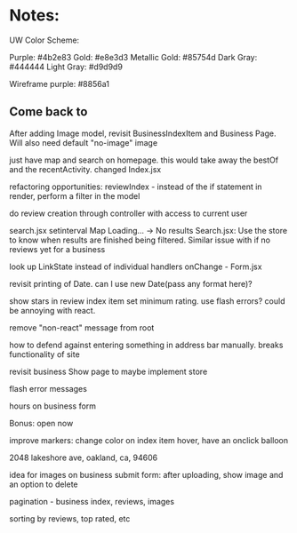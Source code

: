 # Notes:

UW Color Scheme:

Purple: #4b2e83
Gold: #e8e3d3
Metallic Gold: #85754d
Dark Gray: #444444
Light Gray: #d9d9d9

Wireframe purple: #8856a1

## Come back to

After adding Image model, revisit BusinessIndexItem and Business Page. Will also need default "no-image" image

just have map and search on homepage. this would take away the bestOf and the recentActivity. changed Index.jsx

refactoring opportunities: reviewIndex - instead of the if statement in render, perform a filter in the model

do review creation through controller with access to current user

search.jsx setinterval
Map Loading... -> No results Search.jsx: Use the store to know when results are finished being filtered. Similar issue with if no reviews yet for a business

look up LinkState instead of individual handlers onChange - Form.jsx

revisit printing of Date. can I use new Date(pass any format here)?

show stars in review index item
set minimum rating. use flash errors? could be annoying with react.

remove "non-react" message from root

how to defend against entering something in address bar manually. breaks functionality of site

revisit business Show page to maybe implement store

flash error messages

hours on business form

Bonus: open now

improve markers: change color on index item hover, have an onclick balloon

2048 lakeshore ave, oakland, ca, 94606

idea for images on business submit form:
after uploading, show image and an option to delete

pagination - business index, reviews, images

sorting by reviews, top rated, etc
